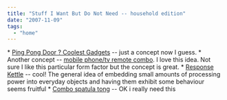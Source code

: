 ```yaml
---
title: "Stuff I Want But Do Not Need -- household edition"
date: "2007-11-09"
tags: 
  - "home"
---
```


\* [Ping Pong Door ? Coolest Gadgets](http://www.coolest-gadgets.com/20071104/ping-pong-door/ "Ping Pong Door ? Coolest Gadgets") -- just a concept now I guess. \* Another concept -- [mobile phone/tv remote combo](http://www.coolest-gadgets.com/20071025/telemax-iii-combines-remote-and-phone/). I love this idea. Not sure I like this particular form factor but the concept is great. \* [Response Kettle](http://www.coolest-gadgets.com/20071015/kenwood-response-kettle-changes-color-as-it-boils/) -- cool! The general idea of embedding small amounts of processing power into everyday objects and having them exhibit some behaviour seems fruitful \* [Combo spatula tong](http://toolmonger.com/2007/09/21/spatula-tong-combination-bbq-tool/) -- OK i really need this
